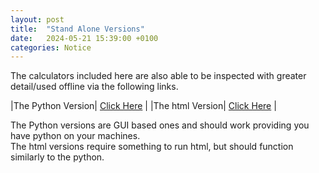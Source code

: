 ```yaml
---
layout: post
title:  "Stand Alone Versions"
date:   2024-05-21 15:39:00 +0100
categories: Notice
---
```


The calculators included here are also able to be inspected with greater detail/used offline via the following links.

|The Python Version| [Click Here](https://github.com/ReubenDRussell/NucStruc_Calcs_py) |
|The html Version| [Click Here](https://github.com/ReubenDRussell/NucStruc_Calcs_html) |

The Python versions are GUI based ones and should work providing you have python on your machines.<br>
The html versions require something to run html, but should function similarly to the python.
